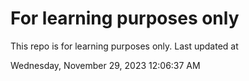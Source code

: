 # For learning purposes only
This repo is for learning purposes only.
Last updated at

Wednesday, November 29, 2023 12:06:37 AM

